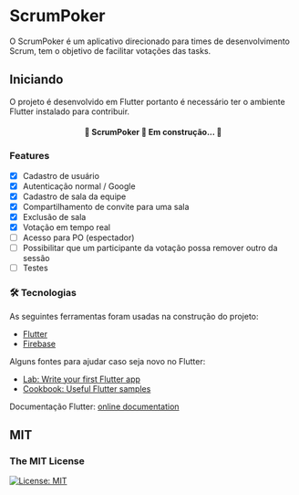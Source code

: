 # ScrumPoker

O ScrumPoker é um aplicativo direcionado para times de desenvolvimento Scrum, tem o objetivo de facilitar votações das tasks.

## Iniciando

O projeto é desenvolvido em Flutter portanto é necessário ter o ambiente Flutter instalado para contribuir.

<h4 align="center"> 
	🚧  ScrumPoker 🚀 Em construção...  🚧
</h4>

### Features
- [x] Cadastro de usuário
- [x] Autenticação normal / Google
- [x] Cadastro de sala da equipe
- [x] Compartilhamento de convite para uma sala
- [x] Exclusão de sala
- [x] Votação em tempo real
- [ ] Acesso para PO (espectador)
- [ ] Possibilitar que um participante da votação possa remover outro da sessão
- [ ] Testes

### 🛠 Tecnologias
As seguintes ferramentas foram usadas na construção do projeto:
- [Flutter](https://flutter.dev/)
- [Firebase](https://firebase.google.com/?hl=pt-br)

Alguns fontes para ajudar caso seja novo no Flutter:
- [Lab: Write your first Flutter app](https://flutter.dev/docs/get-started/codelab)
- [Cookbook: Useful Flutter samples](https://flutter.dev/docs/cookbook)

Documentação Flutter:
[online documentation](https://flutter.dev/docs)

## MIT
### The MIT License
[![License: MIT](https://img.shields.io/badge/License-MIT-yellow.svg)](https://opensource.org/licenses/MIT)  
